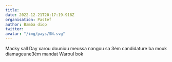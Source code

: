 ```yaml
---
title: 
date: 2022-12-21T20:17:19.918Z
organisation: Pastéf
author: Bamba diop 
twitter: 
avatar: "/img/pays/SN.svg"
---
```


Macky sall Day xarou douniou meussa nangou sa 3ém candidature ba mouk diamageune3ém mandat
Waroul bok 